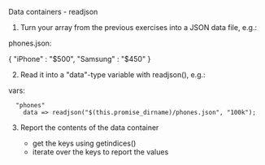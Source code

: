 Data containers - readjson

1. Turn your array from the previous exercises into
   a JSON data file, e.g.:

phones.json:

{
  "iPhone"  : "$500",
  "Samsung" : "$450"
}

2. Read it into a "data"-type variable with readjson(), e.g.:

  vars:

      "phones"
        data => readjson("$(this.promise_dirname)/phones.json", "100k");

3. Report the contents of the data container

   - get the keys using getindices()
   - iterate over the keys to report the values
